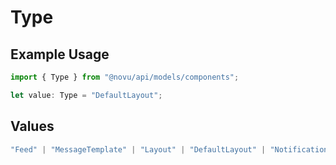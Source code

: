 # Type

## Example Usage

```typescript
import { Type } from "@novu/api/models/components";

let value: Type = "DefaultLayout";
```

## Values

```typescript
"Feed" | "MessageTemplate" | "Layout" | "DefaultLayout" | "NotificationTemplate" | "NotificationGroup" | "TranslationGroup" | "Translation"
```